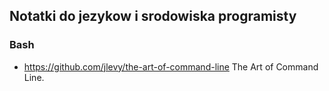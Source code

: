 ## Notatki do jezykow i srodowiska programisty

### Bash

* https://github.com/jlevy/the-art-of-command-line The Art of Command Line.
